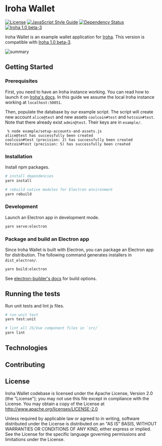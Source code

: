 # Iroha Wallet

[![License](https://img.shields.io/badge/License-Apache%202.0-blue.svg)](https://opensource.org/licenses/Apache-2.0)
[![JavaScript Style Guide](https://img.shields.io/badge/code_style-standard-brightgreen.svg)](https://standardjs.com)
[![Dependency Status](https://david-dm.org/soramitsu/iroha-wallet-js.svg)](https://david-dm.org/soramitsu/iroha-wallet-js)
[![Iroha 1.0 beta-3](https://img.shields.io/badge/iroha-1.0.0--beta3-e2232d.svg)](https://github.com/hyperledger/iroha/releases/tag/v1.0.0_beta-3)

Iroha Wallet is an example wallet application for [Iroha](http://iroha.readthedocs.io/).
This version is compatible with [Iroha 1.0 beta-3](https://github.com/hyperledger/iroha/releases/tag/v1.0.0_beta-3).

![summary](https://user-images.githubusercontent.com/1365915/41962365-cefd72fa-7a2f-11e8-9717-86e416deb2b4.png)

## Getting Started

### Prerequisites

First, you need to have an Iroha instance working. You can read how to launch it on [Iroha's docs](http://iroha.readthedocs.io/en/latest/getting_started/index.html). In this guide we assume the local Iroha instance working at `localhost:50051`.

Then, populate the database by our example script. The script will create new account `alice@test` and new assets `coolcoin#test` and `hotcoin#test`. Note that there already exist `admin@test`. Their keys are in `example/`.

```
 % node example/setup-accounts-and-assets.js
alice@test has successfully been created
coolcoin#test (precision: 2) has successfully been created
hotcoin#test (precision: 5) has successfully been created
```

### Installation

Install npm packages.

```bash
# install dependencies
yarn install

# rebuild native modules for Electron environment
yarn rebuild
```

### Development

Launch an Electron app in development mode.

```bash
yarn serve:electron
```

### Package and build an Electron app

Since Iroha Wallet is built with Electron, you can package an Electron app for distribution. The following command generates installers in `dist_electron/`.

```bash
yarn build:electron
```

See [electron-builder's docs](https://www.electron.build/multi-platform-build) for build options.

## Running the tests

Run unit tests and lint js files.

```bash
# run unit test
yarn test:unit

# lint all JS/Vue component files in `src/`
yarn lint
```

## Technologies



## Contributing

## License

Iroha Wallet codebase is licensed under the Apache License, Version 2.0 (the "License"); you may not use this file except in compliance with the License. You may obtain a copy of the License at http://www.apache.org/licenses/LICENSE-2.0

Unless required by applicable law or agreed to in writing, software distributed under the License is distributed on an "AS IS" BASIS, WITHOUT WARRANTIES OR CONDITIONS OF ANY KIND, either express or implied. See the License for the specific language governing permissions and limitations under the License.
